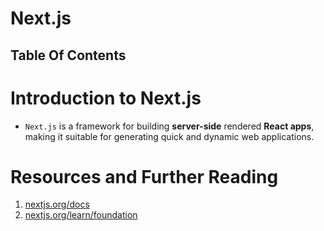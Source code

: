 # Next.js

## Table Of Contents

# Introduction to Next.js

- `Next.js` is a framework for building **server-side** rendered **React apps**, making it suitable for generating quick and dynamic web applications.

# Resources and Further Reading

1. [nextjs.org/docs](https://nextjs.org/docs)
2. [nextjs.org/learn/foundation](https://nextjs.org/learn/foundations/about-nextjs)